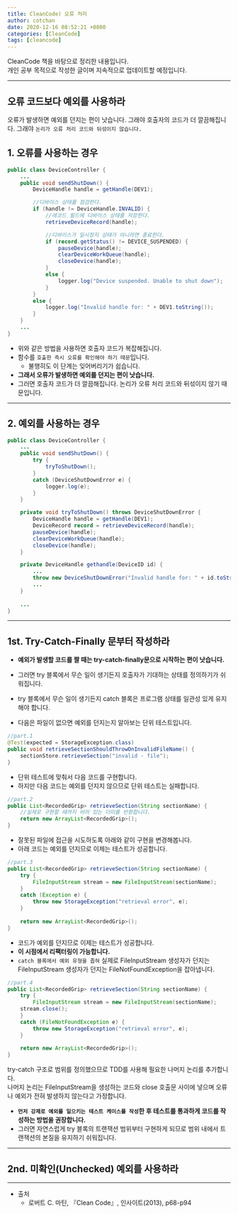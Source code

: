 ```yaml
---
title: CleanCode) 오류 처리
author: cotchan 
date: 2020-12-16 08:52:21 +0800
categories: [CleanCode] 
tags: [cleancode]
---
```


CleanCode 책을 바탕으로 정리한 내용입니다.            
개인 공부 목적으로 작성한 글이며 지속적으로 업데이트할 예정입니다.        

---

## 오류 코드보다 예외를 사용하라

오류가 발생하면 예외를 던지는 편이 낫습니다. 그래야 호출자의 코드가 더 깔끔해집니다. 그래야 `논리가 오류 처리 코드와 뒤섞이지 않습니다.`

## 1. 오류를 사용하는 경우

```java
public class DeviceController {
    ...
    public void sendShutDown() {
        DeviceHandle handle = getHandle(DEV1);

        //디바이스 상태를 점검한다.
        if (handle != DeviceHandle.INVALID) { 
            //레코드 필드에 디바이스 상태를 저장한다.
            retrieveDeviceRecord(handle);

            //디바이스가 일시정지 상태가 아니라면 종료한다.
            if (record.getStatus() != DEVICE_SUSPENDED) {
                pauseDevice(handle);
                clearDeviceWorkQueue(handle);
                closeDevice(handle);
            }
            else {
                logger.log("Device suspended. Unable to shut down");
            }
        }
        else {
            logger.log("Invalid handle for: " + DEV1.toString());
        }
    }
    ...
}
```

+ 위와 같은 방법을 사용하면 호출자 코드가 복잡해집니다. 
+ 함수를 `호출한 즉시 오류를 확인해야 하기 때문`입니다.
	+ 불행히도 이 단계는 잊어버리기가 쉽습니다. 
+ **그래서 오류가 발생하면 예외를 던지는 편이 낫습니다.** 
+ 그러면 호출자 코드가 더 깔끔해집니다. 논리가 오류 처리 코드와 뒤섞이지 않기 때문입니다.


---

## 2. 예외를 사용하는 경우

```java
public class DeviceController {
    ...
    public void sendShutDown() {
        try { 
            tryToShutDown();
        } 
        catch (DeviceShutDownError e) {
            logger.log(e); 
        }
    }

    private void tryToShutDown() throws DeviceShutDownError {
        DeviceHandle handle = getHandle(DEV1);
        DeviceRecord record = retrieveDeviceRecord(handle);
        pauseDevice(handle);
        clearDeviceWorkQueue(handle);
        closeDevice(handle);	 
    }

    private DeviceHandle gethandle(DeviceID id) {
        ...
        throw new DeviceShutDownError("Invalid handle for: " + id.toString()); 
        ...
    }
	
    ...
}
```

---

## 1st. Try-Catch-Finally 문부터 작성하라

+ **예외가 발생할 코드를 짤 때는 try-catch-finally문으로 시작하는 편이 낫습니다.** 
+ 그러면 try 블록에서 무슨 일이 생기든지 호출자가 기대하는 상태를 정의하기가 쉬워집니다.
+ try 블록에서 무슨 일이 생기든지 catch 블록은 프로그램 상태를 일관성 있게 유지해야 합니다.
 

+ 다음은 파일이 없으면 예외를 던지는지 알아보는 단위 테스트입니다.

```java
//part.1
@Test(expected = StorageException.class)
public void retrieveSectionShouldThrowOnInvalidFileName() { 
    sectionStore.retrieveSection("invalid - file");
}
```

+ 단위 테스트에 맞춰서 다음 코드를 구현합니다. 
+ 하지만 다음 코드는 예외를 던지지 않으므로 단위 테스트는 실패합니다. 

```java
//part.2
public List<RecordedGrip> retrieveSection(String sectionName) { 
    //실제로 구현할 때까지 비어 있는 더미를 반환합니다.
    return new ArrayList<RecordedGrip>();
}
```

+ 잘못된 파일에 접근을 시도하도록 아래와 같이 구현을 변경해봅니다.
+ 아래 코드는 예외를 던지므로 이제는 테스트가 성공합니다. 

```java
//part.3
public List<RecordedGrip> retrieveSection(String sectionName) { 
    try { 
        FileInputStream stream = new FileInputStream(sectionName);
    }
    catch (Exception e) {
        throw new StorageException("retrieval error", e); 
    }
    
    return new ArrayList<RecordedGrip>();
}
```

+ 코드가 예외를 던지므로 이제는 테스트가 성공합니다.
+ **이 시점에서 리팩터링이 가능합니다.**
+ `catch 블록에서 예외 유형을 좁혀` 실제로 FileInputStream 생성자가 던지는 FileInputStream 생성자가 던지는 FileNotFoundException을 잡아냅니다.

```java
//part.4
public List<RecordedGrip> retrieveSection(String sectionName) {
    try {
        FileInputStream stream = new FileInputStream(sectionName);
	stream.close();
    }
    catch (FileNotFoundException e) {
        throw new StorageException("retrieval error", e);
    }
    
    return new ArrayList<RecordedGrip>();
}
```

try-catch 구조로 범위를 정의했으므로 TDD를 사용해 필요한 나머지 논리를 추가합니다.     
나머지 논리는 FileInputStream을 생성하는 코드와 close 호출문 사이에 넣으며 오류나 예외가 전혀 발생하지 않는다고 가정합니다.    
    
+ **`먼저 강제로 예외를 일으키는 테스트 케이스를 작성`한 후 테스트를 통과하게 코드를 작성하는 방법을 권장합니다.**
+ 그러면 자연스럽게 try 블록의 트랜잭션 범위부터 구현하게 되므로 범위 내에서 트랜잭션의 본질을 유지하기 쉬워집니다.


---

## 2nd. 미확인(Unchecked) 예외를 사용하라



---

+ 출처	
	+ 로버트 C. 마틴, 『Clean Code』, 인사이트(2013), p68-p94
